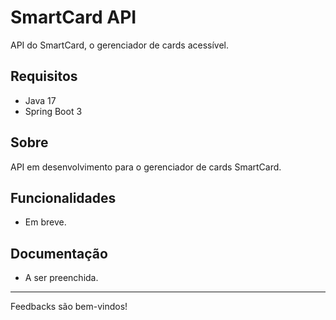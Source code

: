 # SmartCard API

API do SmartCard, o gerenciador de cards acessível.

## Requisitos

- Java 17
- Spring Boot 3

## Sobre

API em desenvolvimento para o gerenciador de cards SmartCard.

## Funcionalidades

- Em breve.

## Documentação

- A ser preenchida.

---

Feedbacks são bem-vindos!
